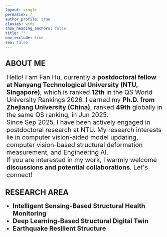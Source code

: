 ```yaml
---
layout: single
permalink: /
author_profile: true
classes: wide
show_heading_anchors: false
title: ""
nav_exclude: true
seo: false
---
```

<span style="font-size: 24px;"><strong>ABOUT ME</strong></span>
---
<ul style="margin-top: 0; margin-bottom: 0;">
  <li style="list-style-type: none; margin-left: -20px; font-size: 20px;">
    Hello! I am Fan Hu, currently a <strong>postdoctoral fellow at Nanyang Technological University (NTU, Singapore)</strong>, which is ranked <strong>12th</strong> in the QS World University Rankings 2026. I earned my <strong>Ph.D. from Zhejiang University (China)</strong>, ranked <strong>49th</strong> globally in the same QS ranking, in Jun 2025.
  </li>
  <li style="list-style-type: none; margin-left: -20px; font-size: 20px;">
    Since Sep 2025, I have been actively engaged in postdoctoral research at NTU. My research interests lie in computer vision-aided model updating, computer vision-based structural deformation measurement, and Engineering AI. 
  </li>
  <li style="list-style-type: none; margin-left: -20px; font-size: 20px;">
    If you are interested in my work, I warmly welcome <strong>discussions and potential collaborations</strong>. Let's connect!
  </li>
</ul>

<span style="font-size: 24px;"><strong>RESEARCH AREA</strong></span>
---
<ul style="margin-top: 0; margin-bottom: 0;">
  <li style="list-style-type: disc; margin-left: 0px; font-size: 20px;">
    <strong>Intelligent Sensing-Based Structural Health Monitoring</strong>
  </li>
  <li style="list-style-type: disc; margin-left: 0px; font-size: 20px;">
    <strong>Deep Learning-Based Structural Digital Twin</strong>
  </li>
  <li style="list-style-type: disc; margin-left: 0px; font-size: 20px;">
    <strong>Earthquake Resilient Structure</strong>
  </li>
</ul>




